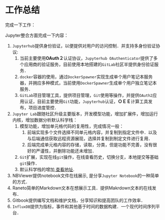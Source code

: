 # 工作总结

完成一下工作：

Jupyter整合方面完成一下内容：

1. `Jupyterhub`提供身份验证，以便提供对用户的访问控制．并支持多身份验证协议:
   1. 当前主要使用**OAuth２**认证协议，`Jupyterhub OAuthenticator`提供了多个应用商的验证服务，目前使用本地搭建的`GitLab`社区半提供身份验证服务．
   2. `docker`容器的使用，通过`DockerSpawner`实现生成单个用户笔记本服务器，并拥应多种模式，当前使用`DockerSpawner`生成单个用户独立笔记本服务．
   3. `GitLab`项目管理工具，提供项目管理，`Git`使用等操作，并提供`OAuth2`应用认证，目前主要使用`Git`功能，`Jupyterhub`认证，**ＯＥＥ**计算工具发布，项目进度管控．
2. `Jupyter Lab`跟随社区升级主要版本，开发模型功能，增加扩展件，增加运行内核，增加数据分析默认科学栈：
   1. 模型功能，增加单元格代码的复用性，完成情况一般：
      1. 前端实现多个文件选择不同单元格内容，并复制到指定文件中．以及与后端通信获取远程资源展现，选择并复制到制定文件进行复用．
      2. 后端完成单元格内容的存储，读取，分类，但是功能不完善，没有很好的严谨性，并删除功能还未增加．
   2. `Git`扩展，实现在线`git`操作，在线查看历史，切换分支，本地提交等基础`git`操作．
   3. 默认科学栈的增加,[查看地址](http://106.14.221.57:9000/localfile/dass/docs/update_log/Dass_Replaese_Notes.ipynb).
3. NBViewer提供notebook文件在线展示, 是分享`Jupyter Notebook`的一种简单的方式．
4. Raneto简单的Markdown文本在想展示工具．提供Makrdown文本的在线发布．
5. Gitbook提供编写文档和维护文档，分享知识和提高团队的工作效率．
6. `InfluxDB`提供为指标，事件和其他基于时间的数据构建．一个现代时间序列平台．

